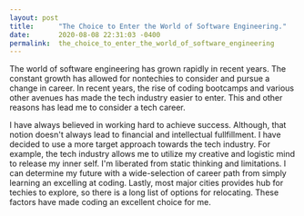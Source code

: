 ```yaml
---
layout: post
title:      "The Choice to Enter the World of Software Engineering."
date:       2020-08-08 22:31:03 -0400
permalink:  the_choice_to_enter_the_world_of_software_engineering
---
```



The world of software engineering has grown rapidly in recent years. The constant growth has allowed for nontechies to consider and pursue a change in career. In recent years, the rise of coding bootcamps and various other avenues has made the tech industry easier to enter. This and other reasons has lead me to consider a tech career.

I have always believed in working hard to achieve success. Although, that notion doesn't always lead to financial and intellectual fullfillment. I have decided to use a more target approach towards the tech industry. For example, the tech industry allows me to utilize my creative and logistic mind to release my inner self. I'm liberated from static thinking and limitations. I can determine my future with a wide-selection of career path from simply learning an excelling at coding. Lastly, most major cities provides hub for techies to explore, so there is a long list of options for relocating. These factors have made coding an excellent choice for me.
